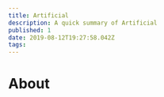 ```yaml
---
title: Artificial
description: A quick summary of Artificial
published: 1
date: 2019-08-12T19:27:58.042Z
tags: 
---
```


# About